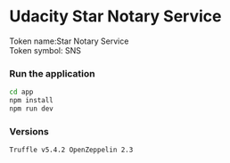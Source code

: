 # Udacity Star Notary Service
Token name:Star Notary Service </br>
Token symbol: SNS


### Run the application
```bash
cd app
npm install
npm run dev
```
### Versions
`
Truffle v5.4.2
OpenZeppelin 2.3
`
